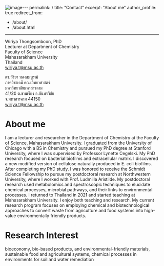 ![image](https://github.com/wiriyath/wiriyath.github.io/assets/107130477/d13c3246-5803-4344-9d0e-48b8f5547c0a)---
permalink: /
title: "Contact"
excerpt: "About me"
author_profile: true
redirect_from: 
  - /about/
  - /about.html
---

Wiriya Thongsomboon, PhD\
Lecturer at Department of Chemistry\
Faculty of Science\
Mahasarakham University\
Thailand\
wiriya.t@msu.ac.th

ดร.วิริยา ทองสมบูรณ์\
ภาควิชาเคมี คณะวิทยาศาสตร์\
มหาวิทยาลัยมหาสารคาม\
41/20 ต.ขามเรียง อ.กันทรวิชัย \
จ.มหาสารคาม 44150\
wiriya.t@msu.ac.th 

About me
======
I am a lecturer and researcher in the Department of Chemistry at the Faculty of Science, Mahasarakham University. I graduated from the University of Chicago with a BS in Chemistry and pursued my PhD degree at Stanford University, where I was supervised by Professor Lynette Cegelski. My PhD research focused on bacterial biofilms and extracellular matrix. I discovered a new modified version of cellulose naturally produced in E. coli biofilms. After completing my PhD study, I was honored to receive the Schmidt Science Fellowship to pursue my postdoctoral research at Northwestern University, where I worked with Prof. Ludmilla Aristilde. My postdoctoral research used metabolomics and spectroscopic techniques to elucidate chemical processes, microbial pathways, and their links to environmental processes. I returned to Thailand in 2021 and started teaching at Mahasarakham University. I enjoy both teaching and research. My current research program focuses on employing chemical and biotechnological approaches to convert waste from agriculture and food systems into high-value environmentally friendly products.



Research Interest
======
bioeconomy, bio-based products, and environmental-friendly materials, sustainable food and agricultural systems, chemical processes in environments for soil and water remediation


